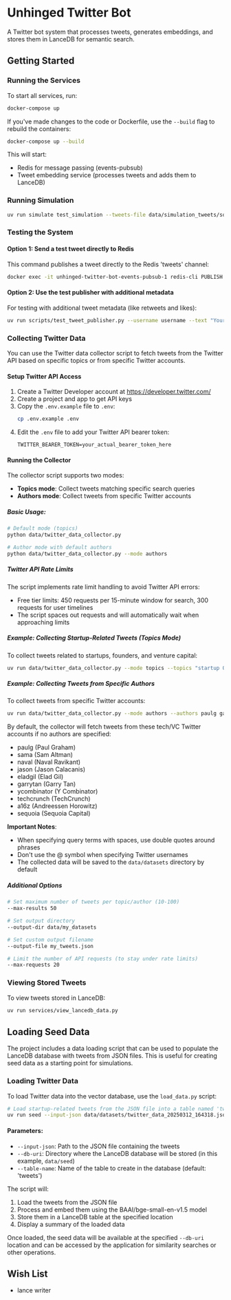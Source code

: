 # Unhinged Twitter Bot

A Twitter bot system that processes tweets, generates embeddings, and stores them in LanceDB for semantic search.

## Getting Started

### Running the Services

To start all services, run:

```bash
docker-compose up
```

If you've made changes to the code or Dockerfile, use the `--build` flag to rebuild the containers:

```bash
docker-compose up --build
```

This will start:
- Redis for message passing (events-pubsub)
- Tweet embedding service (processes tweets and adds them to LanceDB)

### Running Simulation

```bash
uv run simulate test_simulation --tweets-file data/simulation_tweets/some_startup_tweets.txt --seed-memory-id startups
```

### Testing the System

#### Option 1: Send a test tweet directly to Redis

This command publishes a tweet directly to the Redis 'tweets' channel:

```bash
docker exec -it unhinged-twitter-bot-events-pubsub-1 redis-cli PUBLISH tweets '{"author":"test_user","content":"This is a test tweet sent directly to Redis"}'
```

#### Option 2: Use the test publisher with additional metadata

For testing with additional tweet metadata (like retweets and likes):

```bash
uv run scripts/test_tweet_publisher.py --username username --text "Your tweet content here"
```

### Collecting Twitter Data

You can use the Twitter data collector script to fetch tweets from the Twitter API based on specific topics or from specific Twitter accounts.

#### Setup Twitter API Access

1. Create a Twitter Developer account at https://developer.twitter.com/
2. Create a project and app to get API keys
3. Copy the `.env.example` file to `.env`:
   ```bash
   cp .env.example .env
   ```
4. Edit the `.env` file to add your Twitter API bearer token:
   ```
   TWITTER_BEARER_TOKEN=your_actual_bearer_token_here
   ```

#### Running the Collector

The collector script supports two modes:
- **Topics mode**: Collect tweets matching specific search queries
- **Authors mode**: Collect tweets from specific Twitter accounts

##### Basic Usage:

```bash
# Default mode (topics)
python data/twitter_data_collector.py 

# Author mode with default authors
python data/twitter_data_collector.py --mode authors
```

##### Twitter API Rate Limits

The script implements rate limit handling to avoid Twitter API errors:
- Free tier limits: 450 requests per 15-minute window for search, 300 requests for user timelines
- The script spaces out requests and will automatically wait when approaching limits

##### Example: Collecting Startup-Related Tweets (Topics Mode)

To collect tweets related to startups, founders, and venture capital:

```bash
uv run data/twitter_data_collector.py --mode topics --topics "startup OR founder OR entrepreneur OR \"Y Combinator\" OR YC OR VC OR funding OR \"Series A\" OR \"Series B\" -is:retweet lang:en"
```

##### Example: Collecting Tweets from Specific Authors

To collect tweets from specific Twitter accounts:

```bash
uv run data/twitter_data_collector.py --mode authors --authors paulg garrytan ycombinator
```

By default, the collector will fetch tweets from these tech/VC Twitter accounts if no authors are specified:
- paulg (Paul Graham)
- sama (Sam Altman)
- naval (Naval Ravikant)
- jason (Jason Calacanis)
- eladgil (Elad Gil)
- garrytan (Garry Tan)
- ycombinator (Y Combinator)
- techcrunch (TechCrunch)
- a16z (Andreessen Horowitz)
- sequoia (Sequoia Capital)

**Important Notes**: 
- When specifying query terms with spaces, use double quotes around phrases
- Don't use the @ symbol when specifying Twitter usernames
- The collected data will be saved to the `data/datasets` directory by default

##### Additional Options

```bash
# Set maximum number of tweets per topic/author (10-100)
--max-results 50

# Set output directory
--output-dir data/my_datasets

# Set custom output filename
--output-file my_tweets.json

# Limit the number of API requests (to stay under rate limits)
--max-requests 20
```

### Viewing Stored Tweets

To view tweets stored in LanceDB:

```bash
uv run services/view_lancedb_data.py
```

## Loading Seed Data

The project includes a data loading script that can be used to populate the LanceDB database with tweets from JSON files. This is useful for creating seed data as a starting point for simulations.

### Loading Twitter Data

To load Twitter data into the vector database, use the `load_data.py` script:

```bash
# Load startup-related tweets from the JSON file into a table named 'tweets'
uv run seed --input-json data/datasets/twitter_data_20250312_164318.json --db-uri data/seed --table-name tweets
```

#### Parameters:

- `--input-json`: Path to the JSON file containing the tweets
- `--db-uri`: Directory where the LanceDB database will be stored (in this example, `data/seed`)
- `--table-name`: Name of the table to create in the database (default: 'tweets')

The script will:
1. Load the tweets from the JSON file
2. Process and embed them using the BAAI/bge-small-en-v1.5 model
3. Store them in a LanceDB table at the specified location
4. Display a summary of the loaded data

Once loaded, the seed data will be available at the specified `--db-uri` location and can be accessed by the application for similarity searches or other operations.

## Wish List
- lance writer